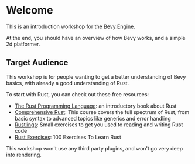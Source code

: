 # Welcome

This is an introduction workshop for the [Bevy Engine](https://bevyengine.org).

At the end, you should have an overview of how Bevy works, and a simple 2d platformer.

## Target Audience

This workshop is for people wanting to get a better understanding of Bevy basics, with already a good understanding of Rust.

To start with Rust, you can check out these free resources:
* [The Rust Programming Language](https://doc.rust-lang.org/book/): an introductory book about Rust
* [Comprehensive Rust](https://google.github.io/comprehensive-rust/): This course covers the full spectrum of Rust, from basic syntax to advanced topics like generics and error handling
* [Rustlings](https://rustlings.cool): Small exercises to get you used to reading and writing Rust code
* [Rust Exercises](https://rust-exercises.com): 100 Exercises To Learn Rust

This workshop won't use any third party plugins, and won't go very deep into rendering.
